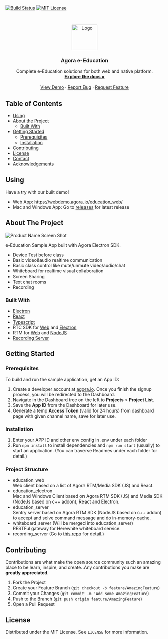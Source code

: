 <!-- PROJECT SHIELDS -->
[![Build Status][build-shield]][build-url]
[![MIT License][license-shield]][license-url]



<!-- PROJECT LOGO -->
<br />
<p align="center">
  <a href=".">
    <img src="logo.png" alt="Logo" width="80" height="80">
  </a>

  <h3 align="center">Agora e-Education</h3>

  <p align="center">
    Complete e-Education solutions for both web and native platform.
    <br />
    <a href="#about-the-project"><strong>Explore the docs »</strong></a>
    <br />
    <br />
    <a href="#using">View Demo</a>
    ·
    <a href="https://github.com/AgoraIO-Usecase/eEducation/issues">Report Bug</a>
    ·
    <a href="https://github.com/AgoraIO-Usecase/eEducation/issues">Request Feature</a>
  </p>
</p>



<!-- TABLE OF CONTENTS -->
## Table of Contents
* [Using](#using)
* [About the Project](#about-the-project)
  * [Built With](#built-with)
* [Getting Started](#getting-started)
  * [Prerequisites](#prerequisites)
  * [Installation](#installation)
* [Contributing](#contributing)
* [License](#license)
* [Contact](#contact)
* [Acknowledgements](#acknowledgements)


<!-- Using Demos -->
## Using
Have a try with our built demo!

- Web App: https://webdemo.agora.io/education_web/  
- Mac and Windows App: Go to [releases](https://github.com/AgoraIO-Usecase/eEducation/releases) for latest release


<!-- ABOUT THE PROJECT -->
## About The Project

![Product Name Screen Shot][product-screenshot]

e-Education Sample App built with Agora Electron SDK.

- Device Test before class
- Basic video&audio realtime communication
- Basic class control like mute/unmute video/audio/chat
- Whiteboard for realtime visual collaboration
- Screen Sharing
- Text chat rooms
- Recording

### Built With
- [Electron](https://github.com/electron/electron)
- [React](https://github.com/facebook/react)
- [Typescript](https://github.com/microsoft/TypeScript)
- RTC SDK for [Web](https://docs.agora.io/en/Video/API%20Reference/web/index.html) and [Electron](https://github.com/AgoraIO/Electron-SDK)
- RTM for [Web]() and [NodeJS](https://github.com/AgoraIO-Community/Agora-RTM-Nodejs)
- [Recording Server](https://github.com/AgoraIO/Basic-Recording/tree/release/2.3.3/On-Premise-Recording-Nodejs)


<!-- GETTING STARTED -->
## Getting Started

### Prerequisites

To build and run the sample application, get an App ID:
1. Create a developer account at [agora.io](https://dashboard.agora.io/signin/). Once you finish the signup process, you will be redirected to the Dashboard.
2. Navigate in the Dashboard tree on the left to **Projects** > **Project List**.
3. Save the **App ID** from the Dashboard for later use.
4. Generate a temp **Access Token** (valid for 24 hours) from dashboard page with given channel name, save for later use.

### Installation

1. Enter your APP ID and other env config in .env under each folder
2. Run `npm install` to install dependencies and `npm run start` (usually) to start an application. (You can traverse Readmes under each folder for detail.)

### Project Structure
- education_web  
Web client based on a list of Agora RTM/Media SDK (JS) and React.
- education_electron  
Mac and Windows Client based on Agora RTM SDK (JS) and Media SDK (NodeJs based on c++ addon), React and Electron.  
- education_server  
Sentry server based on Agora RTM SDK (NodeJS based on c++ addon) to accept and solve command message and do in-memory-cache.  
- whiteboard\_server (Will be merged into education_server)  
RESTFul gateway for Herewhite whiteboard service.  
- recording_server (Go to [this repo](https://github.com/AgoraIO/Basic-Recording/tree/release/2.3.3/On-Premise-Recording-Nodejs) for detail.)

<!-- CONTRIBUTING -->
## Contributing

Contributions are what make the open source community such an amazing place to be learn, inspire, and create. Any contributions you make are **greatly appreciated**.

1. Fork the Project
2. Create your Feature Branch (`git checkout -b feature/AmazingFeature`)
3. Commit your Changes (`git commit -m 'Add some AmazingFeature`)
4. Push to the Branch (`git push origin feature/AmazingFeature`)
5. Open a Pull Request



<!-- LICENSE -->
## License

Distributed under the MIT License. See `LICENSE` for more information.


<!-- MARKDOWN LINKS & IMAGES -->
[build-shield]: https://img.shields.io/travis/AgoraIO-Usecase/eEducation/master.svg?style=flat-square
[build-url]: https://travis-ci.org/AgoraIO-Usecase/eEducation
[license-shield]: https://img.shields.io/badge/license-MIT-blue.svg?style=flat-square
[license-url]: https://choosealicense.com/licenses/mit
[product-screenshot]: ./screenshot.png
